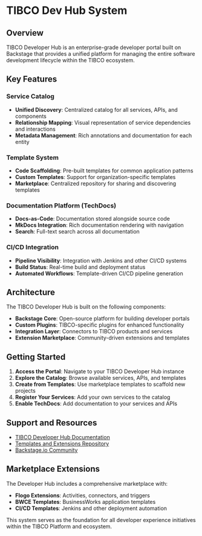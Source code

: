 # TIBCO Dev Hub System

## Overview

TIBCO Developer Hub is an enterprise-grade developer portal built on Backstage that provides a unified platform for managing the entire software development lifecycle within the TIBCO ecosystem.

## Key Features

### Service Catalog
- **Unified Discovery**: Centralized catalog for all services, APIs, and components
- **Relationship Mapping**: Visual representation of service dependencies and interactions
- **Metadata Management**: Rich annotations and documentation for each entity

### Template System
- **Code Scaffolding**: Pre-built templates for common application patterns
- **Custom Templates**: Support for organization-specific templates
- **Marketplace**: Centralized repository for sharing and discovering templates

### Documentation Platform (TechDocs)
- **Docs-as-Code**: Documentation stored alongside source code
- **MkDocs Integration**: Rich documentation rendering with navigation
- **Search**: Full-text search across all documentation

### CI/CD Integration
- **Pipeline Visibility**: Integration with Jenkins and other CI/CD systems
- **Build Status**: Real-time build and deployment status
- **Automated Workflows**: Template-driven CI/CD pipeline generation

## Architecture

The TIBCO Developer Hub is built on the following components:

- **Backstage Core**: Open-source platform for building developer portals
- **Custom Plugins**: TIBCO-specific plugins for enhanced functionality
- **Integration Layer**: Connectors to TIBCO products and services
- **Extension Marketplace**: Community-driven extensions and templates


## Getting Started

1. **Access the Portal**: Navigate to your TIBCO Developer Hub instance
2. **Explore the Catalog**: Browse available services, APIs, and templates  
3. **Create from Templates**: Use marketplace templates to scaffold new projects
4. **Register Your Services**: Add your own services to the catalog
5. **Enable TechDocs**: Add documentation to your services and APIs

## Support and Resources

- [TIBCO Developer Hub Documentation](https://docs.tibco.com/pub/platform-cp/1.10.0/doc/html/Default.htm#Subsystems/platform-devhub/User-Guide/TIBCO-Developer-Hub-Overview.htm)
- [Templates and Extensions Repository](https://github.com/mpandav-tibco/tib-devhub-hackathon)
- [Backstage.io Community](https://backstage.io/docs/overview/what-is-backstage)

## Marketplace Extensions

The Developer Hub includes a comprehensive marketplace with:

- **Flogo Extensions**: Activities, connectors, and triggers
- **BWCE Templates**: BusinessWorks application templates
- **CI/CD Templates**: Jenkins and other deployment automation

This system serves as the foundation for all developer experience initiatives within the TIBCO Platform and ecosystem.